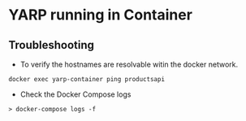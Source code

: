# YARP running in Container



## Troubleshooting
- To verify the hostnames are resolvable witin the docker network.
```
docker exec yarp-container ping productsapi
```

- Check the Docker Compose logs
```
> docker-compose logs -f
```